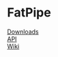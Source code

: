 # FatPipe
<a href="https://github.com/ioworks/fat-pipe/releases">Downloads</a><br/>
<a href="http://ioworks.github.io/fat-pipe/api/">API</a><br/>
<a href="https://github.com/ioworks/fat-pipe/wiki">Wiki</a><br/>
